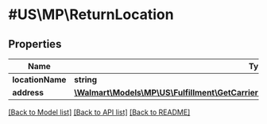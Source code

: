 # #US\MP\ReturnLocation

## Properties

Name | Type | Description | Notes
------------ | ------------- | ------------- | -------------
**locationName** | **string** |  |
**address** | [**\Walmart\Models\MP\US\Fulfillment\GetCarrierRateQuote200ResponseOriginLocationAddress**](GetCarrierRateQuote200ResponseOriginLocationAddress.md) |  |


[[Back to Model list]](../) [[Back to API list]](../../Api/US/MP) [[Back to README]](../../README.md)
